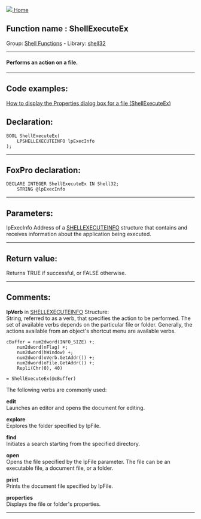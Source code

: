 [<img src="../../images/home.png"> Home ](https://github.com/VFPX/Win32API)  

## Function name : ShellExecuteEx
Group: [Shell Functions](../../functions_group.md#Shell_Functions)  -  Library: [shell32](../../Libraries.md#shell32)  
***  


#### Performs an action on a file.
***  


## Code examples:
[How to display the Properties dialog box for a file (ShellExecuteEx)](../../samples/sample_320.md)  

## Declaration:
```foxpro  
BOOL ShellExecuteEx(
	LPSHELLEXECUTEINFO lpExecInfo
);  
```  
***  


## FoxPro declaration:
```foxpro  
DECLARE INTEGER ShellExecuteEx IN Shell32;
	STRING @lpExecInfo  
```  
***  


## Parameters:
lpExecInfo
Address of a <a href="http://msdn.microsoft.com/library/default.asp?url=/library/en-us/shellcc/platform/shell/reference/structures/shellexecuteinfo.asp">SHELLEXECUTEINFO</a> structure that contains and receives information about the application being executed.  
***  


## Return value:
Returns TRUE if successful, or FALSE otherwise.  
***  


## Comments:
<Strong>lpVerb</Strong> in <a href="http://msdn.microsoft.com/library/default.asp?url=/library/en-us/shellcc/platform/shell/reference/structures/shellexecuteinfo.asp">SHELLEXECUTEINFO</a> Structure:  
String, referred to as a verb, that specifies the action to be performed. The set of available verbs depends on the particular file or folder. Generally, the actions available from an object's shortcut menu are available verbs.  
  
```foxpro
cBuffer = num2dword(INFO_SIZE) +;  
	num2dword(nFlag) +;  
	num2dword(hWindow) +;  
	num2dword(oVerb.GetAddr()) +;  
	num2dword(oFile.GetAddr()) +;  
	Repli(Chr(0), 40)  
  
= ShellExecuteEx(@cBuffer)
```
The following verbs are commonly used:   
  
<Strong>edit</Strong>  
Launches an editor and opens the document for editing.  
  
<Strong>explore</Strong>  
Explores the folder specified by lpFile.  
  
<Strong>find</Strong>  
Initiates a search starting from the specified directory.  
  
<Strong>open</Strong>  
Opens the file specified by the lpFile parameter. The file can be an executable file, a document file, or a folder.  
  
<Strong>print</Strong>  
Prints the document file specified by lpFile.  
  
<Strong>properties</Strong>  
Displays the file or folder's properties.  
  
***  

